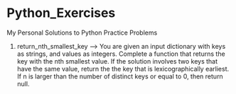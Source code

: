 # Python_Exercises
My Personal Solutions to Python Practice Problems


1. return_nth_smallest_key --> You are given an input dictionary with keys as strings, and values as integers. Complete a function that returns the key with the nth smallest value. If the solution involves two keys that have the same value, return the the key that is lexicographically earliest.
If n is larger than the number of distinct keys or equal to 0, then return null.
